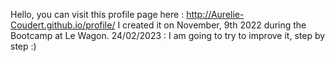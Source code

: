 Hello, you can visit this profile page here : http://Aurelie-Coudert.github.io/profile/
I created it on November, 9th 2022 during the Bootcamp at Le Wagon.
24/02/2023 : I am going to try to improve it, step by step :)
